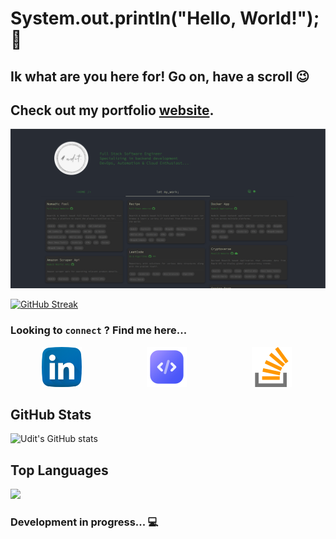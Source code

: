 # System.out.println("Hello, World!"); 👋
## Ik what are you here for! Go on, have a scroll :wink:

## Check out my portfolio [website](https://uditpandya.dev/).
<img src="./portfolio_thumbnail.png" alt="portfolio"/></a>

[![GitHub Streak](https://streak-stats.demolab.com?user=ud17&theme=dark&border_radius=5)](https://git.io/streak-stats)

<!--
[![GitHub Streak](https://streak-stats.demolab.com?user=ud17&theme=dark&border_radius=5)](https://git.io/streak-stats)
**ud17/ud17** is a ✨ _special_ ✨ repository because its `README.md` (this file) appears on your GitHub profile.

Here are some ideas to get you started:

- 🔭 I’m currently working on ...
- 🌱 I’m currently learning ...
- 👯 I’m looking to collaborate on ...
- 🤔 I’m looking for help with ...
- 💬 Ask me about ...
- 📫 How to reach me: ...
- 😄 Pronouns: ...
- ⚡ Fun fact: ...
-->

### Looking to `connect` ? Find me here...
<a style="margin: 50px" href="https://www.linkedin.com/in/uditpandya/" target="_blank"><img src="./linkedin.png" alt="linkedin"/></a>
<a style="margin: 50px" href="https://leetcode.com/ud17/" target="_blank"><img src="./code.png" alt="leetcode"/></a>
<a style="margin: 50px" href="https://stackoverflow.com/users/11905562/udit-pandya" target="_blank"><img src="./stack-overflow.png" alt="stack-overflow"/></a>

## GitHub Stats
![Udit's GitHub stats](https://github-readme-stats.vercel.app/api?username=ud17&theme=dracula)

## Top Languages
![](https://github-readme-stats.vercel.app/api/top-langs/?username=ud17&langs_count=7&theme=dracula)

### Development in progress... :computer:
